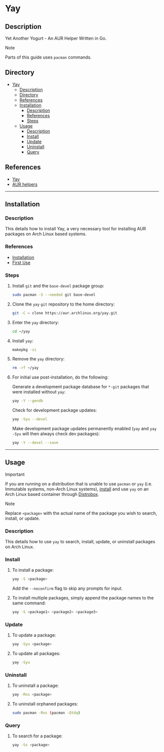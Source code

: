 # Yay

## Description

Yet Another Yogurt - An AUR Helper Written in Go.

> [!NOTE]  
> Parts of this guide uses `pacman` commands.

## Directory

- [Yay](#yay)
  - [Description](#description)
  - [Directory](#directory)
  - [References](#references)
  - [Installation](#installation)
    - [Description](#description-1)
    - [References](#references-1)
    - [Steps](#steps)
  - [Usage](#usage)
    - [Description](#description-2)
    - [Install](#install)
    - [Update](#update)
    - [Uninstall](#uninstall)
    - [Query](#query)

## References

- [Yay](https://github.com/Jguer/yay)
- [AUR helpers](https://wiki.archlinux.org/title/AUR_helpers)

---

## Installation

### Description

This details how to install Yay, a very necessary tool for installing AUR packages on Arch Linux based systems.

### References

- [Installation](https://github.com/Jguer/yay#installation)
- [First Use](https://github.com/Jguer/yay#first-use)

### Steps

1. Install `git` and the `base-devel` package group:

    ```sh
    sudo pacman -S --needed git base-devel
    ```

2. Clone the `yay` `git` repository to the home directory:

    ```sh
    git -C ~ clone https://aur.archlinux.org/yay.git
    ```

3. Enter the `yay` directory:

    ```sh
    cd ~/yay
    ```

4. Install `yay`:

    ```sh
    makepkg -si
    ```

5. Remove the `yay` directory:

    ```sh
    rm -rf ~/yay
    ```

6. For initial use post-installation, do the following:

    Generate a development package database for `*-git` packages that were installed without `yay`:

    ```sh
    yay -Y --gendb
    ```

    Check for development package updates:

    ```sh
    yay -Syu --devel
    ```

    Make development package updates permanently enabled (`yay` and `yay -Syu` will then always check dev packages):

    ```sh
    yay -Y --devel --save
    ```

---

## Usage

> [!IMPORTANT]  
> If you are running on a distribution that is unable to use `pacman` or `yay` (i.e. Immutable systems, non-Arch Linux systems), [install](#installation) and use `yay` on an Arch Linux based container through [Distrobox](distrobox.md).

> [!NOTE]  
> Replace `<package>` with the actual name of the package you wish to search, install, or update.

### Description

This details how to use `yay` to search, install, update, or uninstall packages on Arch Linux.

### Install

1. To install a package:

    ```sh
    yay -S <package>
    ```

    Add the `--noconfirm` flag to skip any prompts for input.

2. To install multiple packages, simply append the package names to the same command:

    ```sh
    yay -S <package1> <package2> <package3>
    ```

### Update

1. To update a package:

    ```sh
    yay -Syu <package>
    ```

2. To update all packages:

    ```sh
    yay -Syu
    ```

### Uninstall

1. To uninstall a package:

    ```sh
    yay -Rns <package>
    ```

2. To uninstall orphaned packages:

    ```sh
    sudo pacman -Rns (pacman -Qtdq)
    ```

### Query

1. To search for a package:

    ```sh
    yay -Ss <package>
    ```
